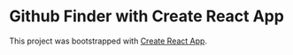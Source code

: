 # Github Finder with Create React App

This project was bootstrapped with [Create React App](https://github.com/facebook/create-react-app).

